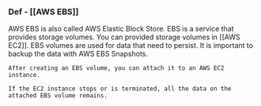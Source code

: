 ### Def - [[AWS EBS]]

AWS EBS is also called AWS Elastic Block Store.
EBS is a service that provides storage volumes.
You can provided storage volumes in [[AWS EC2]].
EBS volumes are used for data that need to persist.
It is important to backup the data with AWS EBS Snapshots.

```
After creating an EBS volume, you can attach it to an AWS EC2 instance.

If the EC2 instance stops or is terminated, all the data on the attached EBS volume remains.
```

